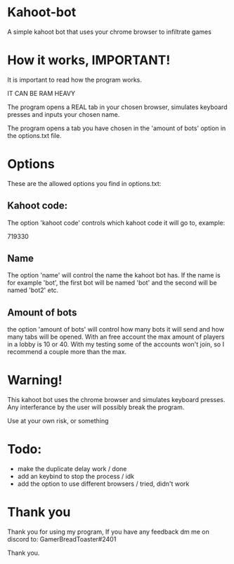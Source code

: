 # Kahoot-bot
A simple kahoot bot that uses your chrome browser to infiltrate games

# How it works, IMPORTANT!
It is important to read how the program works.

IT CAN BE RAM HEAVY

The program opens a REAL tab in your chosen browser, simulates keyboard presses and inputs your chosen name.

The program opens a tab you have chosen in the 'amount of bots' option in the options.txt file.

# Options
These are the allowed options you find in options.txt:

## Kahoot code:
The option 'kahoot code' controls which kahoot code it will go to, example:

719330

## Name
The option 'name' will control the name the kahoot bot has.
If the name is for example 'bot', the first bot will be named 'bot' and the second will be named 'bot2' etc.

## Amount of bots
the option 'amount of bots' will control how many bots it will send and how many tabs will be opened.
With an free account the max amount of players in a lobby is 10 or 40.
With my testing some of the accounts won't join, so I recommend a couple more than the max.

# Warning!
This kahoot bot uses the chrome browser and simulates keyboard presses. Any interferance by the user will possibly break the program.

Use at your own risk, or something

# Todo:
* make the duplicate delay work / done
* add an keybind to stop the process / idk
* add the option to use different browsers / tried, didn't work

# Thank you
Thank you for using my program, If you have any feedback dm me on discord to: GamerBreadToaster#2401

Thank you.
